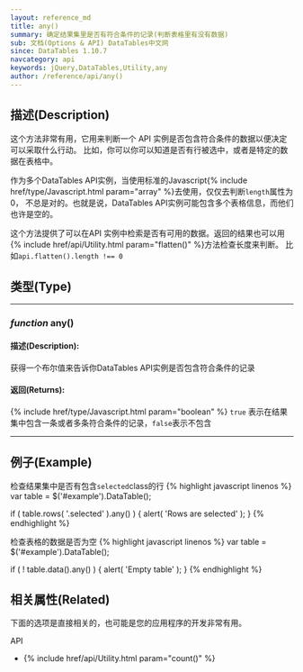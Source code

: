 ```yaml
---
layout: reference_md
title: any()
summary: 确定结果集里是否有符合条件的记录(判断表格里有没有数据)
sub: 文档(Options & API) DataTables中文网
since: DataTables 1.10.7
navcategory: api
keywords: jQuery,DataTables,Utility,any
author: /reference/api/any()
---
```


## 描述(Description)
这个方法非常有用，它用来判断一个 API 实例是否包含符合条件的数据以便决定可以采取什么行动。
比如，你可以你可以知道是否有行被选中，或者是特定的数据在表格中。

作为多个DataTables API实例，当使用标准的Javascript{% include href/type/Javascript.html param="array" %}去使用，仅仅去判断`length`属性为0，
不总是对的。也就是说，DataTables API实例可能包含多个表格信息，而他们也许是空的。

这个方法提供了可以在API 实例中检索是否有可用的数据。返回的结果也可以用 {% include href/api/Utility.html param="flatten()" %}方法检查长度来判断。
比如`api.flatten().length !== 0`



## 类型(Type)

---

### _function_ any()

#### 描述(Description):
获得一个布尔值来告诉你DataTables API实例是否包含符合条件的记录

#### 返回(Returns):
{% include href/type/Javascript.html param="boolean" %}
`true` 表示在结果集中包含一条或者多条符合条件的记录，`false`表示不包含

---

## 例子(Example)
检查结果集中是否有包含`selected`class的行
{% highlight javascript linenos %}
var table = $('#example').DataTable();
 
if ( table.rows( '.selected' ).any() ) {
    alert( 'Rows are selected' );
}
{% endhighlight %}


检查表格的数据是否为空
{% highlight javascript linenos %}
var table = $('#example').DataTable();
 
if ( ! table.data().any() ) {
    alert( 'Empty table' );
}
{% endhighlight %}



## 相关属性(Related)
下面的选项是直接相关的，也可能是您的应用程序的开发非常有用。

API

- {% include href/api/Utility.html param="count()" %}

